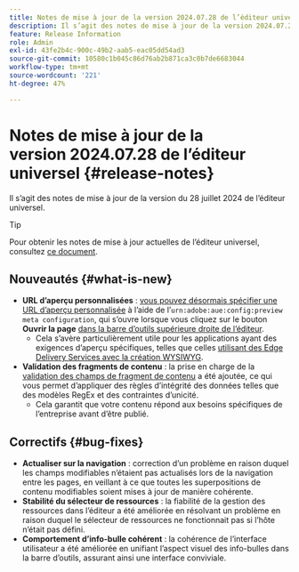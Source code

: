 ```yaml
---
title: Notes de mise à jour de la version 2024.07.28 de l’éditeur universel
description: Il s’agit des notes de mise à jour de la version 2024.07.28 de l’éditeur universel.
feature: Release Information
role: Admin
exl-id: 43fe2b4c-900c-49b2-aab5-eac05dd54ad3
source-git-commit: 10580c1b045c86d76ab2b871ca3c0b7de6683044
workflow-type: tm+mt
source-wordcount: '221'
ht-degree: 47%

---
```


# Notes de mise à jour de la version 2024.07.28 de l’éditeur universel {#release-notes}

Il s’agit des notes de mise à jour de la version du 28 juillet 2024 de l’éditeur universel.

>[!TIP]
>
>Pour obtenir les notes de mise à jour actuelles de l’éditeur universel, consultez [ce document](/help/release-notes/universal-editor/current.md).

## Nouveautés {#what-is-new}

* **URL d’aperçu personnalisées** : [vous pouvez désormais spécifier une URL d’aperçu personnalisée](/help/implementing/universal-editor/customizing.md#custom-preview-urls) à l’aide de l’`urn:adobe:aue:config:preview meta configuration`, qui s’ouvre lorsque vous cliquez sur le bouton **Ouvrir la page** [dans la barre d’outils supérieure droite de l’éditeur](/help/sites-cloud/authoring/universal-editor/navigation.md#universal-editor-toolbar).
   * Cela s’avère particulièrement utile pour les applications ayant des exigences d’aperçu spécifiques, telles que celles [utilisant des Edge Delivery Services avec la création WYSIWYG](/help/edge/wysiwyg-authoring/authoring.md).
* **Validation des fragments de contenu** : la prise en charge de la [validation des champs de fragment de contenu](/help/assets/content-fragments/content-fragments-models.md#validation) a été ajoutée, ce qui vous permet d’appliquer des règles d’intégrité des données telles que des modèles RegEx et des contraintes d’unicité.
   * Cela garantit que votre contenu répond aux besoins spécifiques de l’entreprise avant d’être publié.

## Correctifs {#bug-fixes}

* **Actualiser sur la navigation** : correction d’un problème en raison duquel les champs modifiables n’étaient pas actualisés lors de la navigation entre les pages, en veillant à ce que toutes les superpositions de contenu modifiables soient mises à jour de manière cohérente.
* **Stabilité du sélecteur de ressources** : la fiabilité de la gestion des ressources dans l’éditeur a été améliorée en résolvant un problème en raison duquel le sélecteur de ressources ne fonctionnait pas si l’hôte n’était pas défini.
* **Comportement d’info-bulle cohérent** : la cohérence de l’interface utilisateur a été améliorée en unifiant l’aspect visuel des info-bulles dans la barre d’outils, assurant ainsi une interface conviviale.
